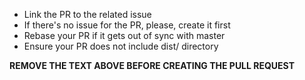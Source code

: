 * Link the PR to the related issue
* If there's no issue for the PR, please, create it first
* Rebase your PR if it gets out of sync with master
* Ensure your PR does not include dist/ directory

**REMOVE THE TEXT ABOVE BEFORE CREATING THE PULL REQUEST**
